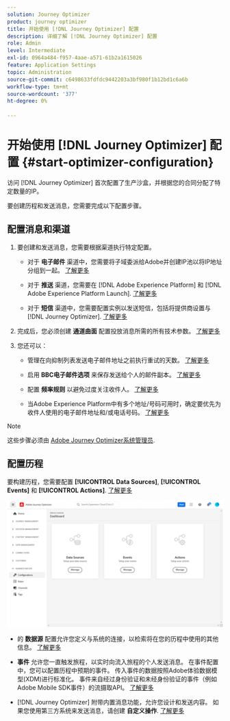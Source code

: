 ```yaml
---
solution: Journey Optimizer
product: journey optimizer
title: 开始使用 [!DNL Journey Optimizer] 配置
description: 详细了解 [!DNL Journey Optimizer] 配置
role: Admin
level: Intermediate
exl-id: 0964a484-f957-4aae-a571-61b2a1615026
feature: Application Settings
topic: Administration
source-git-commit: c6498633fdfdc9442203a3bf980f1b12bd1c6a6b
workflow-type: tm+mt
source-wordcount: '377'
ht-degree: 0%

---
```



# 开始使用 [!DNL Journey Optimizer] 配置 {#start-optimizer-configuration}

访问 [!DNL Journey Optimizer] 首次配置了生产沙盒，并根据您的合同分配了特定数量的IP。

要创建历程和发送消息，您需要完成以下配置步骤。

## 配置消息和渠道

1. 要创建和发送消息，您需要根据渠道执行特定配置。

   * 对于 **电子邮件** 渠道中，您需要将子域委派给Adobe并创建IP池以将IP地址分组到一起。 [了解更多](../email/get-started-email-config.md)

   * 对于 **推送** 渠道，您需要在 [!DNL Adobe Experience Platform] 和 [!DNL Adobe Experience Platform Launch]. [了解更多](../push/push-configuration.md)

   * 对于 **短信** 渠道中，您需要配置实例以发送短信，包括将提供商设置与 [!DNL Journey Optimizer]. [了解更多](../sms/sms-configuration.md)

1. 完成后，您必须创建 **通道曲面** 配置投放消息所需的所有技术参数。 [了解更多](channel-surfaces.md)

1. 您还可以：

   * 管理在向抑制列表发送电子邮件地址之前执行重试的天数。 [了解更多](manage-suppression-list.md)

   * 启用 **BBC电子邮件选项** 来保存发送给个人的邮件副本。 [了解更多](archiving-support.md#enable-bcc)

   * 配置 **频率规则** 以避免过度关注收件人。 [了解更多](frequency-rules.md)

   * 当Adobe Experience Platform中有多个地址/号码可用时，确定要优先为收件人使用的电子邮件地址和/或电话号码。 [了解更多](primary-email-addresses.md)

<!--* Understand the push notification flow. [Learn more](../push/push-gs.md)-->

>[!NOTE]
>
>这些步骤必须由 [Adobe Journey Optimizer系统管理员](../start/path/administrator.md).

## 配置历程

要构建历程，您需要配置 **[!UICONTROL Data Sources]**, **[!UICONTROL Events]** 和 **[!UICONTROL Actions]**. [了解更多](about-data-sources-events-actions.md)

![](assets/admin-menu.png)

* 的 **数据源** 配置允许您定义与系统的连接，以检索将在您的历程中使用的其他信息。 [了解更多](../datasource/about-data-sources.md)

* **事件** 允许您一直触发旅程，以实时向流入旅程的个人发送消息。 在事件配置中，您可以配置历程中预期的事件。 传入事件的数据按照Adobe体验数据模型(XDM)进行标准化。 事件来自经过身份验证和未经身份验证的事件（例如Adobe Mobile SDK事件）的流摄取API。 [了解更多](../event/about-events.md)

* [!DNL Journey Optimizer] 附带内置消息功能，允许您设计和发送内容。 如果您使用第三方系统来发送消息，请创建 **自定义操作**. [了解更多](../action/action.md)